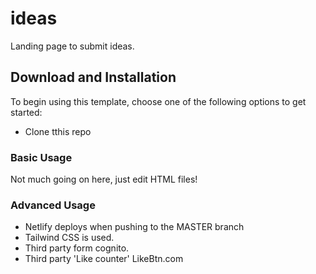 # ideas

Landing page to submit ideas.

## Download and Installation

To begin using this template, choose one of the following options to get started:
* Clone tthis repo

### Basic Usage

Not much going on here, just edit HTML files!

### Advanced Usage
- Netlify deploys when pushing to the MASTER branch
- Tailwind CSS is used.
- Third party form cognito.
- Third party 'Like counter' LikeBtn.com 